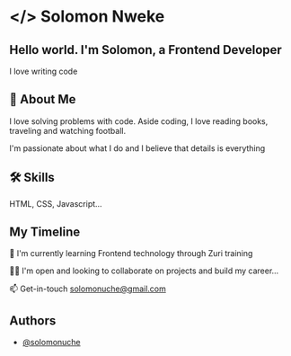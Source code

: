 
# </> Solomon Nweke 

## Hello world. I'm Solomon, a Frontend Developer

I love writing code
## 🚀 About Me
I love solving problems with code. Aside coding, I love reading books, traveling and watching football.

I'm passionate about what I do and I believe that details is everything
## 🛠 Skills
HTML, CSS, Javascript...


## My Timeline

🧠 I'm currently learning Frontend technology through Zuri training

👯‍♀️ I'm open and looking to collaborate on projects and build my career...

📫 Get-in-touch solomonuche@gmail.com



## Authors

- [@solomonuche](https://www.github.com/solomonuche)

